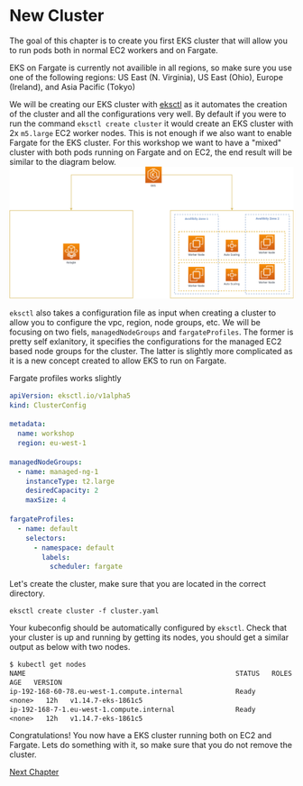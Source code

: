 # New Cluster
The goal of this chapter is to create you first EKS cluster that will allow you to run pods both in normal EC2 workers and on Fargate.

<aside class="warning">
EKS on Fargate is currently not availible in all regions, so make sure you use one of the following regions: US East (N. Virginia), US East (Ohio), Europe (Ireland), and Asia Pacific (Tokyo)
</aside>

We will be creating our EKS cluster with [eksctl](https://eksctl.io/) as it automates the creation of the cluster and all the configurations very well. By default if you were to run the command `eksctl create cluster` it would create an EKS cluster with 2x `m5.large` EC2 worker nodes. This is not enough if we also want to enable Fargate for the EKS cluster. For this workshop we want to have a "mixed" cluster with both pods running on Fargate and on EC2, the end result will be similar to the diagram below.
![eks fargate architecture](../assets/eks-cluster-architecture.png)

`eksctl` also takes a configuration file as input when creating a cluster to allow you to configure the vpc, region, node groups, etc. We will be focusing on two fiels, `managedNodeGroups` and `fargateProfiles`. The former is pretty self exlanitory, it specifies the configurations for the managed EC2 based node groups for the cluster. The latter is slightly more complicated as it is a new concept created to allow EKS to run on Fargate.

Fargate profiles works slightly
```yaml
apiVersion: eksctl.io/v1alpha5
kind: ClusterConfig

metadata:
  name: workshop
  region: eu-west-1

managedNodeGroups:
  - name: managed-ng-1
    instanceType: t2.large
    desiredCapacity: 2
    maxSize: 4

fargateProfiles:
  - name: default
    selectors:
      - namespace: default
        labels:
          scheduler: fargate
```

Let's create the cluster, make sure that you are located in the correct directory.
```shell
eksctl create cluster -f cluster.yaml
```

Your kubeconfig should be automatically configured by `eksctl`. Check that your cluster is up and running by getting its nodes, you should get a similar output as below with two nodes.
```shell
$ kubectl get nodes
NAME                                                    STATUS   ROLES    AGE   VERSION
ip-192-168-60-78.eu-west-1.compute.internal             Ready    <none>   12h   v1.14.7-eks-1861c5
ip-192-168-7-1.eu-west-1.compute.internal               Ready    <none>   12h   v1.14.7-eks-1861c5
```

Congratulations! You now have a EKS cluster running both on EC2 and Fargate. Lets do something with it, so make sure that you do not remove the cluster.

[Next Chapter](../2_deploy_application)
